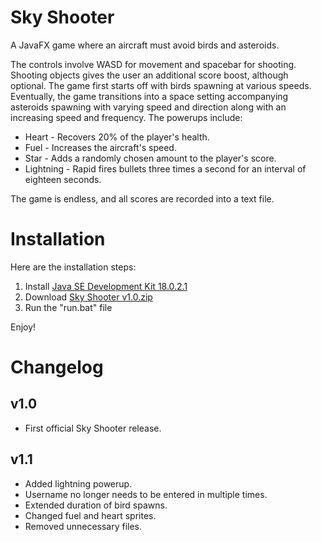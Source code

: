 # Sky Shooter
A JavaFX game where an aircraft must avoid birds and asteroids.

The controls involve WASD for movement and spacebar for shooting. Shooting objects gives the user an additional score boost, although optional. The game first starts off with birds spawning at various speeds. Eventually, the game transitions into a space setting accompanying asteroids spawning with varying speed and direction along with an increasing speed and frequency. The powerups include:

* Heart - Recovers 20% of the player's health.
* Fuel - Increases the aircraft's speed.
* Star - Adds a randomly chosen amount to the player's score.
* Lightning - Rapid fires bullets three times a second for an interval of eighteen seconds.

The game is endless, and all scores are recorded into a text file.

# Installation
Here are the installation steps:
1. Install [Java SE Development Kit 18.0.2.1](https://www.oracle.com/java/technologies/downloads/#jdk18-windows)
2. Download [Sky Shooter v1.0.zip](https://github.com/PranithVP/Sky-Shooter/tree/main/downloads)
3. Run the "run.bat" file

Enjoy!

# Changelog

## v1.0

* First official Sky Shooter release.

## v1.1

* Added lightning powerup.
* Username no longer needs to be entered in multiple times.
* Extended duration of bird spawns.
* Changed fuel and heart sprites.
* Removed unnecessary files.
